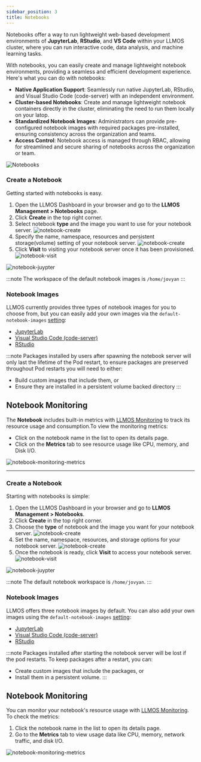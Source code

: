 ```yaml
---
sidebar_position: 3
title: Notebooks
---
```


Notebooks offer a way to run lightweight web-based development environments of **JupyterLab**, **RStudio**, and **VS Code** within your LLMOS cluster, where you can run interactive code, data analysis, and machine learning tasks.

With notebooks, you can easily create and manage lightweight notebook environments, providing a seamless and efficient development experience. Here's what you can do with notebooks:

- **Native Application Support**: Seamlessly run native JupyterLab, RStudio, and Visual Studio Code (code-server) with an independent environment.
- **Cluster-based Notebooks**: Create and manage lightweight notebook containers directly in the cluster, eliminating the need to run them locally on your latop.
- **Standardized Notebook Images**: Administrators can provide pre-configured notebook images with required packages pre-installed, ensuring consistency across the organization and teams.
- **Access Control**: Notebook access is managed through RBAC, allowing for streamlined and secure sharing of notebooks across the organization or team.

![Notebooks](/img/docs/notebooks.png)

### Create a Notebook
Getting started with notebooks is easy.

1. Open the LLMOS Dashboard in your browser and go to the **LLMOS Management > Notebooks** page.
1. Click **Create** in the top right corner.
1. Select notebook **type** and the image you want to use for your notebook server.
   ![notebook-create](/img/docs/notebook-create-general.png)
1. Specify the name, namespace, resources and persistent storage(volume) setting of your notebook server.
   ![notebook-create](/img/docs/notebook-edit-resources.png)
1. Click **Visit** to visiting your notebook server once it has been provisioned.
   ![notebook-visit](/img/docs/notebook-visit.png)

  ![notebook-juypter](/img/docs/notebook-jupyter.png)

:::note 
The workspace of the default notebook images is `/home/jovyan`
:::

### Notebook Images
LLMOS currently provides three types of notebook images for you to choose from, but you can easily add your own images via the `default-notebook-images` [setting](../../settings):
- [JupyterLab](https://github.com/jupyterlab/jupyterlab)
- [Visual Studio Code \(code-server\)](https://github.com/coder/code-server)
- [RStudio](https://github.com/rstudio/rstudio)

:::note
Packages installed by users after spawning the notebook server will only last the lifetime of the Pod restart, to ensure packages are preserved throughout Pod restarts you will need to either:

- Build custom images that include them, or
- Ensure they are installed in a persistent volume backed directory
:::


## Notebook Monitoring

The **Notebook** includes built-in metrics with [LLMOS Monitoring](../monitoring/enable-monitoring) to track its resource usage and consumption.To view the monitoring metrics:

- Click on the notebook name in the list to open its details page.
- Click on the **Metrics** tab to see resource usage like CPU, memory, and Disk I/O.

![notebook-monitoring-metrics](/img/docs/notebook-monitoring-metrics.png)

---

### Create a Notebook

Starting with notebooks is simple:

1. Open the LLMOS Dashboard in your browser and go to **LLMOS Management > Notebooks**.
2. Click **Create** in the top right corner.
3. Choose the **type** of notebook and the image you want for your notebook server.
   ![notebook-create](/img/docs/notebook-create-general.png)
4. Set the name, namespace, resources, and storage options for your notebook server.
   ![notebook-create](/img/docs/notebook-edit-resources.png)
5. Once the notebook is ready, click **Visit** to access your notebook server.
   ![notebook-visit](/img/docs/notebook-visit.png)

![notebook-juypter](/img/docs/notebook-jupyter.png)

:::note
The default notebook workspace is `/home/jovyan`.
:::

### Notebook Images

LLMOS offers three notebook images by default. You can also add your own images using the `default-notebook-images` [setting](../../settings):
- [JupyterLab](https://github.com/jupyterlab/jupyterlab)
- [Visual Studio Code (code-server)](https://github.com/coder/code-server)
- [RStudio](https://github.com/rstudio/rstudio)

:::note
Packages installed after starting the notebook server will be lost if the pod restarts. To keep packages after a restart, you can:

- Create custom images that include the packages, or
- Install them in a persistent volume.
  :::

## Notebook Monitoring

You can monitor your notebook's resource usage with [LLMOS Monitoring](../monitoring/enable-monitoring). To check the metrics:

1. Click the notebook name in the list to open its details page.
2. Go to the **Metrics** tab to view usage data like CPU, memory, network traffic, and disk I/O.

![notebook-monitoring-metrics](/img/docs/notebook-monitoring-metrics.png)